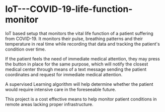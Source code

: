 # IoT---COVID-19-life-function-monitor

IoT based setup that monitors the vital life function of a patient suffering from COVID-19. It monitors their pulse, breathing patterns and their temperature in real time while recording that data and tracking the patient's condition over time.

If the patient feels the need of immediate medical attention, they may press the button in place for the same purpose, which will notify the closest medical center through means of a text message sending the patient coordinates and request for immediate medical attention.

A supervised Learning algorithm will help determine whether the patient would require intensive care in the foreseeable future.

This project is a cost effective means to help monitor patient conditions in remote areas lacking proper infrastructure.
